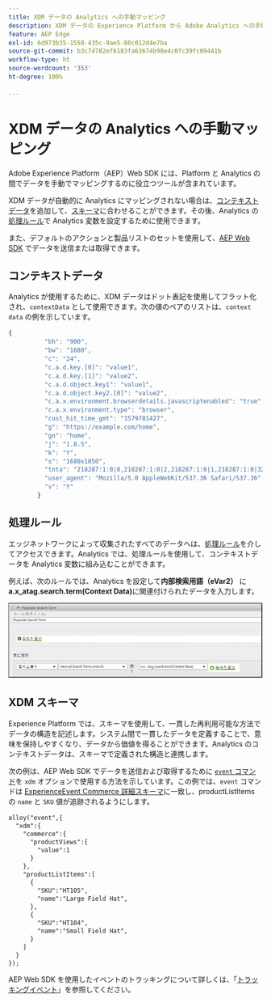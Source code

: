 ```yaml
---
title: XDM データの Analytics への手動マッピング
description: XDM データの Experience Platform から Adobe Analytics への手動マッピング
feature: AEP Edge
exl-id: 6d973b35-1558-435c-9ae5-80c012d4e7ba
source-git-commit: b3c74782ef6183fa63674b98e4c0fc39fc09441b
workflow-type: ht
source-wordcount: '353'
ht-degree: 100%

---
```


# XDM データの Analytics への手動マッピング

Adobe Experience Platform（AEP）Web SDK には、Platform と Analytics の間でデータを手動でマッピングするのに役立つツールが含まれています。

XDM データが自動的に Analytics にマッピングされない場合は、[コンテキストデータ](https://experienceleague.adobe.com/docs/analytics/implementation/vars/page-vars/contextdata.html?lang=ja)を追加して、[スキーマ](https://experienceleague.adobe.com/docs/experience-platform/xdm/schema/composition.html?lang=ja)に合わせることができます。その後、Analytics の[処理ルール](https://experienceleague.adobe.com/docs/analytics/admin/admin-tools/processing-rules/processing-rules-configuration/t-processing-rules.html?lang=ja)で Analytics 変数を設定するために使用できます。

また、デフォルトのアクションと製品リストのセットを使用して、[AEP Web SDK](https://experienceleague.adobe.com/docs/experience-platform/edge/home.html?lang=ja) でデータを送信または取得できます。

## コンテキストデータ

Analytics が使用するために、XDM データはドット表記を使用してフラット化され、`contextData` として使用できます。次の値のペアのリストは、`context data` の例を示しています。

```javascript
{
          "bh": "900",
          "bw": "1680",
          "c": "24",
          "c.a.d.key.[0]": "value1",
          "c.a.d.key.[1]": "value2",
          "c.a.d.object.key1": "value1",
          "c.a.d.object.key2.[0]": "value2",
          "c.a.x.environment.browserdetails.javascriptenabled": "true",
          "c.a.x.environment.type": "browser",
          "cust_hit_time_gmt": "1579781427",
          "g": "https://example.com/home",
          "gn": "home",
          "j": "1.8.5",
          "k": "Y",
          "s": "1680x1050",
          "tnta": "218287:1:0|0,218287:1:0|2,218287:1:0|1,218287:1:0|32767,218287:1:0|1,218287:1:0|0,218287:1:0|1,218287:1:0|0,218287:1:0|1",
          "user_agent": "Mozilla/5.0 AppleWebKit/537.36 Safari/537.36",
          "v": "Y"
        }
```

## 処理ルール

エッジネットワークによって収集されたすべてのデータへは、[処理ルール](https://experienceleague.adobe.com/docs/analytics/admin/admin-tools/processing-rules/processing-rules-configuration/t-processing-rules.html?lang=ja)を介してアクセスできます。Analytics では、処理ルールを使用して、コンテキストデータを Analytics 変数に組み込むことができます。

例えば、次のルールでは、Analytics を設定して&#x200B;**内部検索用語（eVar2）** に **a.x_atag.search.term(Context Data)**&#x200B;に関連付けられたデータを入力します。

![](assets/examplerule.png)


## XDM スキーマ

Experience Platform では、スキーマを使用して、一貫した再利用可能な方法でデータの構造を記述します。システム間で一貫したデータを定義することで、意味を保持しやすくなり、データから価値を得ることができます。Analytics のコンテキストデータは、スキーマで定義された構造と連携します。

次の例は、AEP Web SDK でデータを送信および取得するために [`event` コマンド](https://experienceleague.adobe.com/docs/experience-platform/edge/fundamentals/tracking-events.html?lang=ja)を `xdm` オプションで使用する方法を示しています。この例では、`event` コマンドは [ExperienceEvent Commerce 詳細スキーマ](https://github.com/adobe/xdm/blob/1c22180490558e3c13352fe3e0540cb7e93c69ca/docs/reference/context/experienceevent-commerce.schema.md)に一致し、productListItems の `name` と `SKU` 値が追跡されるようにします。


```
alloy("event",{
  "xdm":{
    "commerce":{
      "productViews":{
        "value":1
      }
    },
    "productListItems":[
      {
        "SKU":"HT105",
        "name":"Large Field Hat",
      },
      {
        "SKU":"HT104",
        "name":"Small Field Hat",
      }
    ]
  }
});
```

AEP Web SDK を使用したイベントのトラッキングについて詳しくは、「[トラッキングイベント](https://experienceleague.adobe.com/docs/experience-platform/edge/fundamentals/tracking-events.html?lang=ja)」を参照してください。

